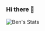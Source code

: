 ### Hi there 👋

![Ben's Stats](https://github-readme-stats.vercel.app/api?username=xxBennny&count_private=true&show_icons=true&theme=dracula)
